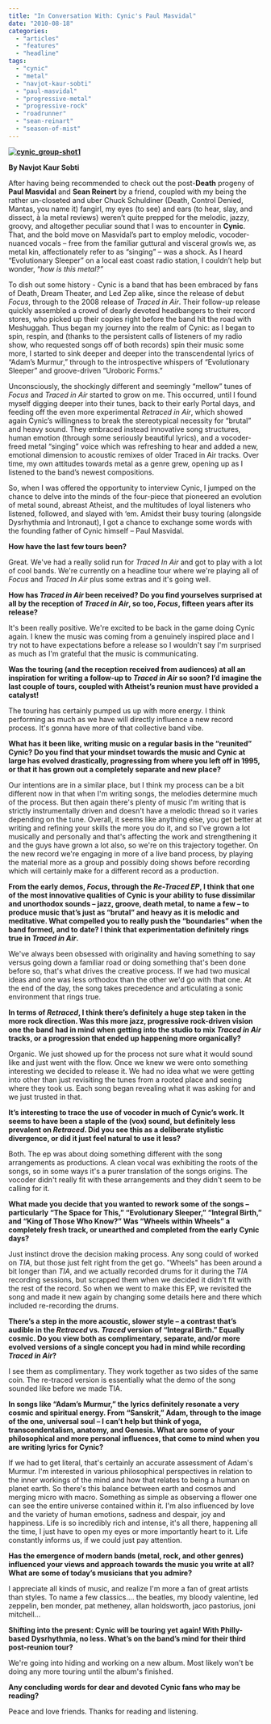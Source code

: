 ```yaml
---
title: "In Conversation With: Cynic's Paul Masvidal"
date: "2010-08-18"
categories: 
  - "articles"
  - "features"
  - "headline"
tags: 
  - "cynic"
  - "metal"
  - "navjot-kaur-sobti"
  - "paul-masvidal"
  - "progressive-metal"
  - "progressive-rock"
  - "roadrunner"
  - "sean-reinart"
  - "season-of-mist"
---
```


**[![](http://www.hellbound.ca/wp-content/uploads/2010/08/cynic_group-shot1-300x205.jpg "cynic_group-shot1")](http://www.hellbound.ca/wp-content/uploads/2010/08/cynic_group-shot1.jpg)**

**By Navjot Kaur Sobti**

After having being recommended to check out the post-**Death** progeny of **Paul Masvidal** and **Sean Reinert** by a friend, coupled with my being the rather un-closeted and uber Chuck Schuldiner (Death, Control Denied, Mantas, you name it) fangirl, my eyes (to see) and ears (to hear, slay, and dissect, à la metal reviews) weren’t quite prepped for the melodic, jazzy, groovy, and altogether peculiar sound that I was to encounter in **Cynic**. That, and the bold move on Masvidal’s part to employ melodic, vocoder-nuanced vocals – free from the familiar guttural and visceral growls we, as metal kin, affectionately refer to as “singing” – was a shock. As I heard “Evolutionary Sleeper” on a local east coast radio station, I couldn’t help but wonder, “_how is this metal?”_

To dish out some history - Cynic is a band that has been embraced by fans of Death, Dream Theater, and Led Zep alike, since the release of debut _Focus_, through to the 2008 release of _Traced in Air_. Their follow-up release quickly assembled a crowd of dearly devoted headbangers to their record stores, who picked up their copies right before the band hit the road with Meshuggah. Thus began my journey into the realm of Cynic: as I began to spin, respin, and (thanks to the persistent calls of listeners of my radio show, who requested songs off of both records) spin their music some more, I started to sink deeper and deeper into the transcendental lyrics of “Adam’s Murmur,” through to the introspective whispers of “Evolutionary Sleeper” and groove-driven “Uroboric Forms.”

Unconsciously, the shockingly different and seemingly “mellow” tunes of _Focus_ and _Traced in Air_ started to grow on me. This occurred, until I found myself digging deeper into their tunes, back to their early Portal days, and feeding off the even more experimental _Retraced in Air_, which showed again Cynic’s willingness to break the stereotypical necessity for “brutal” and heavy sound. They embraced instead innovative song structures, human emotion (through some seriously beautiful lyrics), and a vocoder-freed metal “singing” voice which was refreshing to hear and added a new, emotional dimension to acoustic remixes of older Traced in Air tracks. Over time, my own attitudes towards metal as a genre grew, opening up as I listened to the band’s newest compositions.

So, when I was offered the opportunity to interview Cynic, I jumped on the chance to delve into the minds of the four-piece that pioneered an evolution of metal sound, abreast Atheist, and the multitudes of loyal listeners who listened, followed, and slayed with ‘em. Amidst their busy touring (alongside Dysrhythmia and Intronaut), I got a chance to exchange some words with the founding father of Cynic himself – Paul Masvidal.

**How have the last few tours been?**

Great. We've had a really solid run for _Traced In Air_ and got to play with a lot of cool bands. We're currently on a headline tour where we're playing all of _Focus_ and _Traced In Air_ plus some extras and it's going well.

**How has _Traced in Air_ been received? Do you find yourselves surprised at all by the reception of _Traced in Air_, so too, _Focus_, fifteen years after its release?**

It's been really positive. We're excited to be back in the game doing Cynic again. I knew the music was coming from a genuinely inspired place and I try not to have expectations before a release so I wouldn't say I'm surprised as much as I'm grateful that the music is communicating.

**Was the touring (and the reception received from audiences) at all an inspiration for writing a follow-up to _Traced in Air_ so soon? I’d imagine the last couple of tours, coupled with Atheist’s reunion must have provided a catalyst!**

The touring has certainly pumped us up with more energy. I think performing as much as we have will directly influence a new record process. It's gonna have more of that collective band vibe.

**What has it been like, writing music on a regular basis in the “reunited” Cynic? Do you find that your mindset towards the music and Cynic at large has evolved drastically, progressing from where you left off in 1995, or that it has grown out a completely separate and new place?**

Our intentions are in a similar place, but I think my process can be a bit different now in that when I'm writing songs, the melodies determine much of the process. But then again there's plenty of music I'm writing that is strictly instrumentally driven and doesn't have a melodic thread so it varies depending on the tune. Overall, it seems like anything else, you get better at writing and refining your skills the more you do it, and so I've grown a lot musically and personally and that's affecting the work and strengthening it and the guys have grown a lot also, so we're on this trajectory together. On the new record we're engaging in more of a live band process, by playing the material more as a group and possibly doing shows before recording which will certainly make for a different record as a production.

**From the early demos, _Focus_, through the _Re-Traced EP_, I think that one of the most innovative qualities of Cynic is your ability to fuse dissimilar and unorthodox sounds – jazz, groove, death metal, to name a few – to produce music that’s just as “brutal” and heavy as it is melodic and meditative. What compelled you to really push the “boundaries” when the band formed, and to date? I think that experimentation definitely rings true in _Traced in Air_.**

We've always been obsessed with originality and having something to say versus going down a familiar road or doing something that's been done before so, that's what drives the creative process. If we had two musical ideas and one was less orthodox than the other we'd go with that one. At the end of the day, the song takes precedence and articulating a sonic environment that rings true.

**In terms of _Retraced_, I think there’s definitely a huge step taken in the more rock direction. Was this more jazz, progressive rock-driven vision one the band had in mind when getting into the studio to mix _Traced in Air_ tracks, or a progression that ended up happening more organically?**

Organic. We just showed up for the process not sure what it would sound like and just went with the flow. Once we knew we were onto something interesting we decided to release it. We had no idea what we were getting into other than just revisiting the tunes from a rooted place and seeing where they took us. Each song began revealing what it was asking for and we just trusted in that.

**It’s interesting to trace the use of vocoder in much of Cynic’s work. It seems to have been a staple of the (vox) sound, but definitely less prevalent on _Retraced_. Did you see this as a deliberate stylistic divergence, or did it just feel natural to use it less?**

Both. The ep was about doing something different with the song arrangements as productions. A clean vocal was exhibiting the roots of the songs, so in some ways it's a purer translation of the songs origins. The vocoder didn't really fit with these arrangements and they didn't seem to be calling for it.

**What made you decide that you wanted to rework some of the songs – particularly “The Space for This,” “Evolutionary Sleeper,” “Integral Birth,” and “King of Those Who Know?” Was “Wheels within Wheels” a completely fresh track, or unearthed and completed from the early Cynic days?**

Just instinct drove the decision making process. Any song could of worked on _TIA_, but those just felt right from the get go. "Wheels" has been around a bit longer than _TIA_, and we actually recorded drums for it during the _TIA_ recording sessions, but scrapped them when we decided it didn't fit with the rest of the record. So when we went to make this EP, we revisited the song and made it new again by changing some details here and there which included re-recording the drums.

**There’s a step in the more acoustic, slower style – a contrast that’s audible in the _Retraced_ vs. _Traced_ version of “Integral Birth.” Equally cosmic. Do you view both as complimentary, separate, and/or more evolved versions of a single concept you had in mind while recording _Traced in Air_?**

I see them as complimentary. They work together as two sides of the same coin. The re-traced version is essentially what the demo of the song sounded like before we made TIA.

**In songs like “Adam’s Murmur,” the lyrics definitely resonate a very cosmic and spiritual energy. From “Sanskrit,” Adam, through to the image of the one, universal soul – I can’t help but think of yoga, transcendentalism, anatomy, and Genesis. What are some of your philosophical and more personal influences, that come to mind when you are writing lyrics for Cynic?**

If we had to get literal, that's certainly an accurate assessment of Adam's Murmur. I'm interested in various philosophical perspectives in relation to the inner workings of the mind and how that relates to being a human on planet earth. So there's this balance between earth and cosmos and merging micro with macro. Something as simple as observing a flower one can see the entire universe contained within it. I'm also influenced by love and the variety of human emotions, sadness and despair, joy and happiness. Life is so incredibly rich and intense, it's all there, happening all the time, I just have to open my eyes or more importantly heart to it. Life constantly informs us, if we could just pay attention.

**Has the emergence of modern bands (metal, rock, and other genres) influenced your views and approach towards the music you write at all? What are some of today’s musicians that you admire?**

I appreciate all kinds of music, and realize I'm more a fan of great artists than styles. To name a few classics.... the beatles, my bloody valentine, led zeppelin, ben monder, pat metheney, allan holdsworth, jaco pastorius, joni mitchell...

**Shifting into the present: Cynic will be touring yet again! With Philly-based Dysrhythmia, no less. What’s on the band’s mind for their third post-reunion tour?**

We're going into hiding and working on a new album. Most likely won't be doing any more touring until the album's finished.

**Any concluding words for dear and devoted Cynic fans who may be reading?**

Peace and love friends. Thanks for reading and listening.
